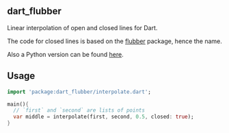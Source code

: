 ## dart_flubber

Linear interpolation of open and closed lines for Dart.

The code for closed lines is based on the 
[flubber](https://github.com/veltman/flubber) package, hence the name.

Also a Python version can be found [here](https://github.com/maxme1/pyflubber).

## Usage

```dart
import 'package:dart_flubber/interpolate.dart';

main(){
  // `first` and `second` are lists of points
  var middle = interpolate(first, second, 0.5, closed: true);
}
```

